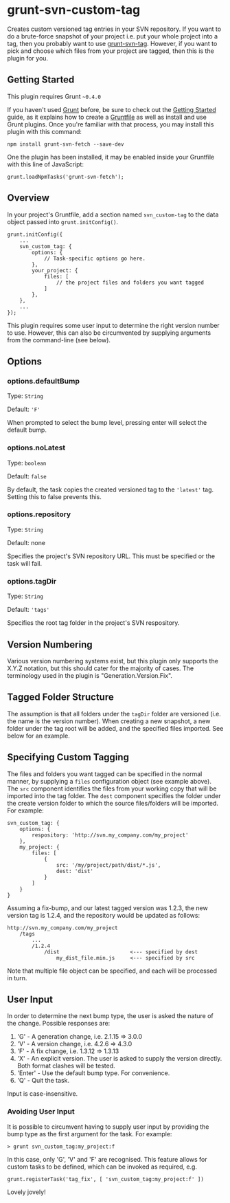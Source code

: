 # grunt-svn-custom-tag

Creates custom versioned tag entries in your SVN repository. If you want to do a brute-force snapshot of your project i.e. put your whole project into a tag, then you probably want to use [grunt-svn-tag](https://www.npmjs.com/package/grunt-svn-tag). However, if you want to pick and choose which files from your project are tagged, then this is the plugin for you.

## Getting Started
This plugin requires Grunt `~0.4.0`

If you haven't used [Grunt](http://gruntjs.com/) before, be sure to check out the [Getting Started](http://gruntjs.com/getting-started) guide, as it explains how to create a [Gruntfile](http://gruntjs.com/sample-gruntfile) as well as install and use Grunt plugins. Once you're familiar with that process, you may install this plugin with this command:

	npm install grunt-svn-fetch --save-dev

One the plugin has been installed, it may be enabled inside your Gruntfile with this line of JavaScript:

	grunt.loadNpmTasks('grunt-svn-fetch');

## Overview

In your project's Gruntfile, add a section named `svn_custom-tag` to the data object passed into `grunt.initConfig()`.

	grunt.initConfig({
		...
		svn_custom_tag: {
			options: {
				// Task-specific options go here.
			},
			your_project: {
				files: [
					// the project files and folders you want tagged
				]
			},
		},
		...
	});

This plugin requires some user input to determine the right version number to use. However, this can also be circumvented by supplying arguments from the command-line (see below).

## Options

### options.defaultBump

Type: `String`

Default: `'F'`

When prompted to select the bump level, pressing enter will select the default bump.

### options.noLatest

Type: `boolean`

Default: `false`

By default, the task copies the created versioned tag to the `'latest'` tag. Setting this to false prevents this.

### options.repository

Type: `String`

Default: none

Specifies the project's SVN repository URL. This must be specified or the task will fail.

### options.tagDir

Type: `String`

Default: `'tags'`

Specifies the root tag folder in the project's SVN respository.

## Version Numbering

Various version numbering systems exist, but this plugin only supports the X.Y.Z notation, but this should cater for the majority of cases. The terminology used in the plugin is "Generation.Version.Fix".

## Tagged Folder Structure

The assumption is that all folders under the `tagDir` folder are versioned (i.e. the name is the version number). When creating a new snapshot, a new folder under the tag root will be added, and the specified files imported. See below for an example.

## Specifying Custom Tagging

The files and folders you want tagged can be specified in the normal manner, by supplying a `files` configuration object (see example above). The `src` component identifies the files from your working copy that will be imported into the tag folder. The `dest` component specifies the folder under the create version folder to which the source files/folders will be imported. For example:

	svn_custom_tag: {
		options: {
			respository: 'http://svn.my_company.com/my_project'
		},
		my_project: {
			files: [
				{
					src: '/my/project/path/dist/*.js',
					dest: 'dist'
				}
			]
		}
	}

Assuming a fix-bump, and our latest tagged version was 1.2.3, the new version tag is 1.2.4, and the repository would be updated as follows:

	http://svn.my_company.com/my_project
		/tags
			...
			/1.2.4
				/dist						<--- specified by dest
					my_dist_file.min.js		<--- specified by src

Note that multiple file object can be specified, and each will be processed in turn.

## User Input

In order to determine the next bump type, the user is asked the nature of the change. Possible responses are:

1. 'G' - A generation change, i.e. 2.1.15 => 3.0.0
2. 'V' - A version change, i.e. 4.2.6 => 4.3.0
3. 'F' - A fix change, i.e. 1.3.12 => 1.3.13
4. 'X' - An explicit version. The user is asked to supply the version directly. Both format clashes will be tested.
5. 'Enter' - Use the default bump type. For convenience.
6. 'Q' - Quit the task.

Input is case-insensitive.

### Avoiding User Input

It is possible to circumvent having to supply user input by providing the bump type as the first argument for the task. For example:

	> grunt svn_custom_tag:my_project:f

In this case, only 'G', 'V' and 'F' are recognised. This feature allows for custom tasks to be defined, which can be invoked as required, e.g.

	grunt.registerTask('tag_fix', [ 'svn_custom_tag:my_project:f' ])

Lovely jovely!
